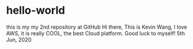 # hello-world
this is my my 2nd repository at GitHub
Hi there,
This is Kevin Wang, I love AWS, it is really COOL, the best Cloud platform.
Good luck to myself!
5th Jun, 2020
